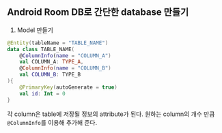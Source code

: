 ## Android Room DB로 간단한 database 만들기


1. Model 만들기

```Kotlin
@Entity(tableName = "TABLE_NAME")
data class TABLE_NAME(
    @ColumnInfo(name = "COLUMN_A")
    val COLUMN_A: TYPE_A,
    @ColumnInfo(name = "COLUMN_B")
    val COLUMN_B: TYPE_B
){
    @PrimaryKey(autoGenerate = true)
    val id: Int = 0
}
```
각 column은 table에 저장될 정보의 attribute가 된다. 원하는 column의 개수 만큼 ```@ColumnInfo```를 이용해 추가해 준다.

